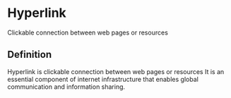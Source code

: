 # Hyperlink

Clickable connection between web pages or resources

## Definition
Hyperlink is clickable connection between web pages or resources It is an essential component of internet infrastructure that enables global communication and information sharing.
